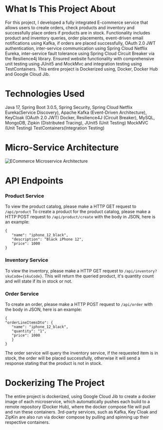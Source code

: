 
# What Is This Project About

For this project, I developed a fully integrated E-commerce service that allows users to create orders, check products
and inventory and successfully place orders if products are in stock.
Functionality includes product and inventory queries, order placements, event-driven email notifications using Kafka, if orders are placed
successfully, OAuth 2.0 JWT authentication, inter-service communication using Spring Cloud Netflix Eureka, inter-service
fault tolerance using Spring Cloud Circuit Breaker via the Resilience4j library.
Ensured website functionality with comprehensive unit testing using JUnit5 and MockMvc and integration testing using
TestContainers.
This entire project is Dockerized using, Docker, Docker Hub and Google Cloud Jib.

# Technologies Used

Java 17,
Spring Boot 3.0.5,
Spring Security,
Spring Cloud Netflix Eureka(Service Discovery),
Apache Kafka (Event-Driven Architecture),
KeyCloak (OAuth 2.0 JWT)
Docker,
Resilience4J (Circuit Breaker),
MySQL,
MongoDB,
Zipkin (Distributed Tracing),
JUnit5 (Unit Testing)
MockMVC (Unit Testing)
TestContainers(Integration Testing)


# Micro-Service Architecture

![ECommerce Microservice Architecture](https://github.com/DomDevs2000/ECommerce-Microservice/assets/109763238/ea9f5103-f464-49cd-b6c0-353aa66d0438)

# API Endpoints

### Product Service

To view the product catalog, please make a HTTP GET request to `/api/product`
To create a product for the product catalog, please make a HTTP POST request to `/api/product/create` with the body in
JSON,
here is an example:

 ```
 {
    "name": "iphone_12_black",
    "description": "Black iPhone 12",
    "price": 1000
 }
 ```

### Inventory Service

To view the inventory, please make a HTTP GET request to `/api/inventory?skuCode={skuCode}`. This will return the
queried product, it's quantity count and will state if its in stock or not.

### Order Service

To create an order, please make a HTTP POST request to `/api/order` with the body in JSON,
here is an example:

 ```
 { 
 "orderLineItemsDto": {
    "name": "iphone_12_black",
    "quantity": "1",
    "price": 1000
    }
 }
 ```

The order service will query the inventory service, if the requested item is in stock, the order will be placed
successfully, otherwise it will send a response stating that the product is not in stock.

# Dockerizing The Project

The entire project is dockerized, using Google Cloud Jib to create a docker image of each microservice, which
automatically pushes each build to a remote repository (Docker Hub), where the docker compose file will pull and run
these containers. 3rd-party services, such as Kafka, Key Cloak and ZipKin are also run via docker compose by pulling and spinning up
their respective containers. 
